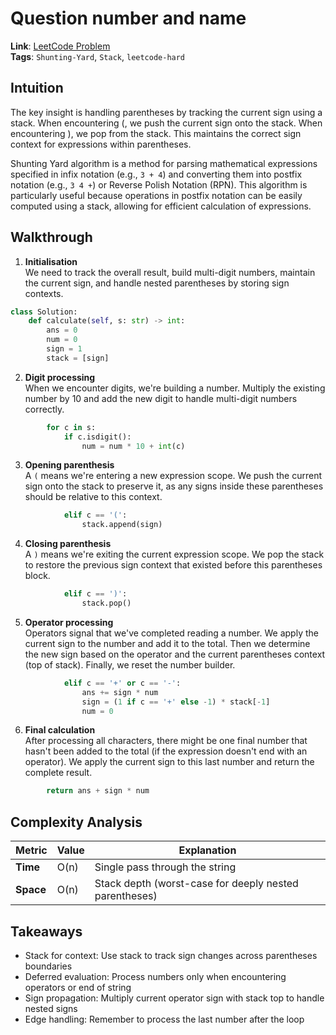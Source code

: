 # Question number and name
**Link**: [LeetCode Problem](https://leetcode.com/problems/basic-calculator)  
**Tags**: `Shunting-Yard`, `Stack`, `leetcode-hard`
## Intuition
The key insight is handling parentheses by tracking the current sign using a stack. When encountering (, we push the current sign onto the stack. When encountering ), we pop from the stack. This maintains the correct sign context for expressions within parentheses.

Shunting Yard algorithm is a method for parsing mathematical expressions specified in infix notation (e.g., `3 + 4`) and converting them into postfix notation (e.g., `3 4 +`) or Reverse Polish Notation (RPN). This algorithm is particularly useful because operations in postfix notation can be easily computed using a stack, allowing for efficient calculation of expressions.

## Walkthrough
1. **Initialisation**<br>
We need to track the overall result, build multi-digit numbers, maintain the current sign, and handle nested parentheses by storing sign contexts.
```python
class Solution:
    def calculate(self, s: str) -> int:
        ans = 0
        num = 0
        sign = 1
        stack = [sign] 
```
2. **Digit processing**<br>
When we encounter digits, we're building a number. Multiply the existing number by 10 and add the new digit to handle multi-digit numbers correctly.
```python
        for c in s:
            if c.isdigit():
                num = num * 10 + int(c)
```
3. **Opening parenthesis**<br>
A `(` means we're entering a new expression scope. We push the current sign onto the stack to preserve it, as any signs inside these parentheses should be relative to this context.
```python
            elif c == '(':
                stack.append(sign)
```
4. **Closing parenthesis**<br>
A `)` means we're exiting the current expression scope. We pop the stack to restore the previous sign context that existed before this parentheses block.
```python
            elif c == ')':
                stack.pop()
```
5. **Operator processing**<br>
Operators signal that we've completed reading a number. We apply the current sign to the number and add it to the total. Then we determine the new sign based on the operator and the current parentheses context (top of stack). Finally, we reset the number builder.
```python
            elif c == '+' or c == '-':
                ans += sign * num
                sign = (1 if c == '+' else -1) * stack[-1]
                num = 0
```
6. **Final calculation**<br>
After processing all characters, there might be one final number that hasn't been added to the total (if the expression doesn't end with an operator). We apply the current sign to this last number and return the complete result.
```python
        return ans + sign * num
```


## Complexity Analysis 
| Metric  | Value | Explanation |  
|---------|-------|-------------|  
| **Time**  | O(n) | Single pass through the string |  
| **Space** |  O(n) | Stack depth (worst-case for deeply nested parentheses) |  

## Takeaways
- Stack for context: Use stack to track sign changes across parentheses boundaries
- Deferred evaluation: Process numbers only when encountering operators or end of string
- Sign propagation: Multiply current operator sign with stack top to handle nested signs
- Edge handling: Remember to process the last number after the loop

